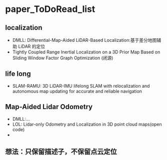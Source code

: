 # paper_ToDoRead_list

## localization

- DMLL: Differential-Map-Aided LiDAR-Based Localization:基于差分地图辅助 LiDAR 的定位
- Tightly Coupled Range Inertial Localization on a 3D Prior Map Based on Sliding Window Factor Graph Optimization (闭源)


## life long

- SLAM-RAMU: 3D LiDAR-IMU lifelong SLAM with relocalization and autonomous map updating for accurate and reliable navigation



## Map-Aided Lidar Odometry
- DMLL:...
- LOL: Lidar-only Odometry and Localization in 3D point cloud maps(open code)
- 










## 想法：只保留描述子，不保留点云定位